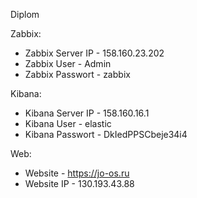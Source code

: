 Diplom
   
Zabbix:
- Zabbix Server IP - 158.160.23.202
- Zabbix User - Admin
- Zabbix Passwort - zabbix

Kibana:
- Kibana Server IP - 158.160.16.1
- Kibana User - elastic
- Kibana Passwort - DkIedPPSCbeje34i4

Web:
- Website - https://jo-os.ru
- Website IP - 130.193.43.88
